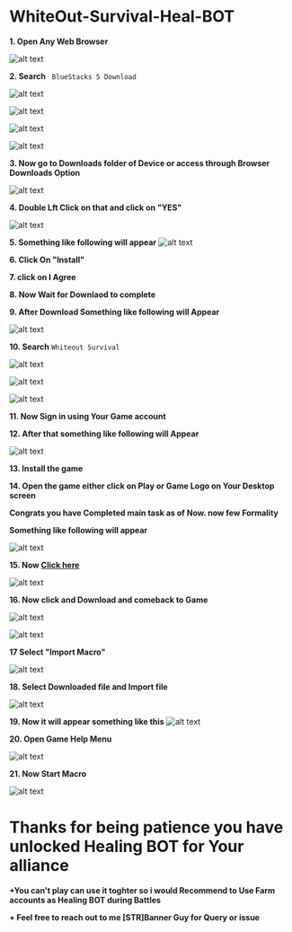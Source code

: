 # WhiteOut-Survival-Heal-BOT

**1. Open Any Web Browser**

![alt text](image.png)

**2. Search**  ``` BlueStacks 5 Download```

![alt text](image-1.png)

![alt text](image-2.png)

![alt text](search.jpg)

![alt text](image-3.png)


**3. Now go to Downloads folder of Device or access through Browser Downloads Option**

![alt text](image-4.png)

**4. Double Lft Click on that and click on "YES"**

![alt text](<WhatsApp Image 2024-03-06 at 21.25.47_5820c0ab.jpg>)

**5. Something like following will appear**
![alt text](image-5.png)

**6. Click On "Install"**

**7. click on I Agree**

**8. Now Wait for Downlaod to complete**

**9. After Download Something like following will Appear**

![alt text](image-6.png)

**10. Search** ```Whiteout Survival```

![alt text](image-7.png)

![alt text](image-8.png)

![alt text](image-9.png)

**11. Now Sign in using Your Game account**

**12. After that something like following will Appear**

![alt text](image-10.png)

**13. Install the game**

**14. Open the game either click on Play or Game Logo on Your Desktop screen**

**Congrats you have Completed main task as of Now. now few Formality**

**Something like following will appear**

![alt text](image-11.png)


**15. Now  [Click here](https://github.com/amritanand-py/WhiteOut-Survival-Heal-BOT/blob/main/TAP%20TAP%20TAP.json)**

![alt text](image-14.png)

**16. Now click and Download and comeback to Game**

![alt text](image-12.png)

![alt text](image-13.png)

**17 Select "Import Macro"**

![alt text](image-15.png)

**18. Select Downloaded file and Import file**

![alt text](image-16.png)

**19. Now it will appear something like this**
![alt text](image-17.png)

**20. Open Game Help Menu**

![alt text](image-18.png)

**21. Now Start Macro**

![alt text](image-19.png)

# Thanks for being patience you have unlocked Healing BOT for Your alliance 


**+You can't play can use it toghter so i would Recommend to Use Farm accounts as Healing BOT during Battles**

**+ Feel free to reach out to me [STR]Banner Guy for Query or issue**
